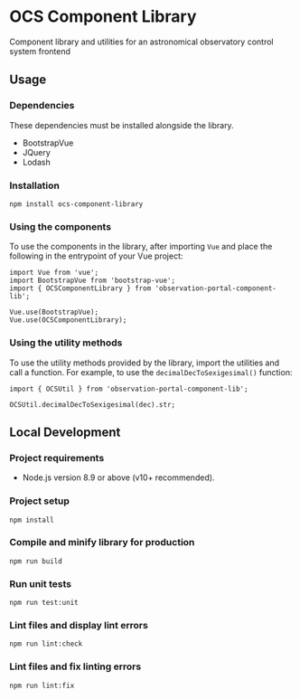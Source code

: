 # OCS Component Library
Component library and utilities for an astronomical observatory control system frontend

## Usage

### Dependencies
These dependencies must be installed alongside the library.

- BootstrapVue
- JQuery
- Lodash

### Installation
```
npm install ocs-component-library
```

### Using the components
To use the components in the library, after importing `Vue` and place the following in the entrypoint of your Vue project:

```
import Vue from 'vue';
import BootstrapVue from 'bootstrap-vue';
import { OCSComponentLibrary } from 'observation-portal-component-lib';

Vue.use(BootstrapVue);
Vue.use(OCSComponentLibrary);
```

### Using the utility methods
To use the utility methods provided by the library, import the utilities and call a function. For example, to
use the `decimalDecToSexigesimal()` function:

```
import { OCSUtil } from 'observation-portal-component-lib';

OCSUtil.decimalDecToSexigesimal(dec).str;
```

## Local Development

### Project requirements
-  Node.js version 8.9 or above (v10+ recommended).

### Project setup
```
npm install
```

### Compile and minify library for production
```
npm run build
```

### Run unit tests
```
npm run test:unit
```

### Lint files and display lint errors
```
npm run lint:check
```

### Lint files and fix linting errors
```
npm run lint:fix
```
